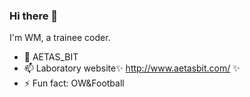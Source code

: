 ### Hi there 👋

I'm WM, a trainee coder.

- 🔭 AETAS_BIT  
- 📫 Laboratory website✨ http://www.aetasbit.com/ ✨   
- ⚡ Fun fact: OW&Football

<!--
**Ray-WM/Ray-WM** is a ✨ _special_ ✨ repository because its `README.md` (this file) appears on your GitHub profile.

Here are some ideas to get you started:

- 🔭 I’m currently working on ...
- 🌱 I’m currently learning ...
- 👯 I’m looking to collaborate on ...
- 🤔 I’m looking for help with ...
- 💬 Ask me about ...
- 📫 How to reach me: ...
- 😄 Pronouns: ...
- ⚡ Fun fact: ...
-->
